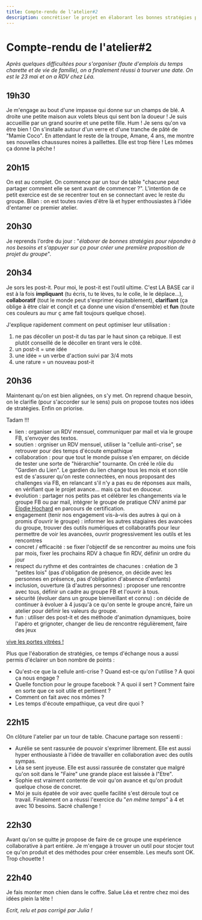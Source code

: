 ```yaml
---
title: Compte-rendu de l'atelier#2
description: concrétiser le projet en élaborant les bonnes stratégies pour répondre à nos besoins
---
```


# Compte-rendu de l'atelier#2 
*Après quelques difficultées pour s'organiser (faute d'emplois du temps charette et de vie de famille), on a finalement réussi à tourver une date. On est le 23 mai et on a RDV chez Léa.*

## 19h30
Je m'engage au bout d'une impasse qui donne sur un champs de blé. A droite une petite maison aux volets bleus qui sent bon la doueur ! Je suis accueillie par un grand sourire et une petite fille. Hum ! Je sens qu'on va être bien ! On s'installe autour d'un verre et d'une tranche de pâté de "Mamie Coco". En attendant le reste de la troupe, Amane, 4 ans, me montre ses nouvelles chaussures noires à paillettes. Elle est trop fière ! Les mômes ça donne la pêche !

## 20h15 
On est au complet. On commence par un tour de table "chacune peut partager comment elle se sent avant de commencer ?". L'intention de ce petit exercice
est de se recentrer tout en se connectant avec le reste du groupe. Bilan : on est toutes ravies d'être là et hyper enthousiastes à l'idée d'entamer ce premier atelier.

## 20h30
Je reprends l'ordre du jour : "*élaborer de bonnes stratégies pour répondre à nos besoins et s'appuyer sur ça pour créer une première proposition de projet du groupe*". 

## 20h34
Je sors les post-it. 
Pour moi, le post-it est l'outil ultime. C'est LA BASE car il est à la fois **impliquant** (tu écris, tu te lèves, tu le colle, le le déplace...), **collaboratif** (tout le monde peut s'exprimer équitablement), **clarifiant** (ça oblige à être clair et conçit et ça donne une vision d'ensemble) et **fun** (toute ces couleurs au mur ç ame fait toujours quelque chose).

J'explique rapidement comment on peut optimiser leur utilisation : 
1) ne pas décoller un post-it du tas par le haut sinon ça rebique. Il est plutôt conseillé de le décoller en tirant vers le côté.
2) un post-it = une idée
3) une idée = un verbe d'action suivi par 3/4 mots
4) une rature = un nouveau post-it

## 20h36
Maintenant qu'on est bien alignées, on s'y met. On reprend chaque besoin, on le clarifie (pour s'accorder sur le sens) puis on propose toutes nos idées de stratégies. Enfin on priorise. 

Tadam !!!
- lien : organiser un RDV mensuel, communiquer par mail et via le groupe FB, s'envoyer des textos. 
- soutien : orgniser un RDV mensuel, utiliser la "cellule anti-crise", se retrouver pour des temps d'écoute empathique
- collaboration : pour que tout le monde puisse s'en emparer, on décide de tester une sorte de "hiérarchie" tournante. On créé le rôle du "Gardien du Lien". Le gardien du lien change tous les mois et son rôle est de s'assurer qu'on reste connectées, en nous proposant des challenges via FB, en relancant s'il n'y a pas eu de réponses aux mails, en vérifiant que le projet avance... mais ça tout en douceur.
- évolution : partager nos petits pas et célébrer les changements via le groupe FB ou par mail, intégrer le groupe de pratique CNV animé par [Elodie Hochard](http://www.elodie-hochard.com/) en parcours de certification.
- engagement (tenir nos engagement vis-à-vis des autres à qui on à promis d'ouvrir le groupe) : informer les autres stagiaires des avancées du groupe, trouver des outils numériques et collaboratifs pour leur permettre de voir les avancées, ouvrir progressivement les outils et les rencontres
- concret / efficacité : se fixer l'objectif de se rencontrer au moins une fois par mois, fixer les prochains RDV à chaque fin RDV, définir un ordre du jour 
- respect du rythme et des contraintes de chacunes : création de 3 "petites lois" (pas d'obligation de présence, on décide avec les personnes en présence, pas d'obligation d'absence d'enfants)
- inclusion, ouverture (à d'autres personnes) : proposer une rencontre avec tous, définir un cadre au groupe FB et l'ouvrir à tous.
- sécurité (évoluer dans un groupe bienveillant et connu) : on décide de continuer à évoluer à 4 jusqu'à ce qu'on sente le groupe ancré, faire un atelier pour définir les valeurs du groupe.
- fun : utiliser des post-it et des méthode d'animation dynamiques, boire l'apéro et grignoter, changer de lieu de rencontre régulièrement, faire des jeux

[vive les portes vitrées !](https://github.com/cnvpoilsauxpieds/documentation/blob/master/media/atelier-2/tableau%20de%20post-it.jpg)

Plus que l'éaboration de stratégies, ce temps d'échange nous a aussi permis d'éclairer un bon nombre de points : 
- Qu'est-ce que la cellule anti-crise ? Quand est-ce qu'on l'utilise ? A quoi ça nous engage ? 
- Quelle fonction pour le groupe facebook ? A quoi il sert ? Comment faire en sorte que ce soit utile et pertinent ?
- Comment on fait avec nos mômes ? 
- Les temps d'écoute empathique, ça veut dire quoi ? 

## 22h15
On clôture l'atelier par un tour de table. Chacune partage son ressenti : 
- Aurélie se sent rassurée de pouvoir s'exprimer librement. Elle est aussi hyper enthousiaste à l'idée de travailler en collaboration avec des outils sympas. 
- Léa se sent joyeuse. Elle est aussi rassurée de constater que malgré qu'on soit dans le "Faire" une grande place est laissée à l"Etre". 
- Sophie est vraiment contente de voir qu'on avance et qu'on produit quelque chose de concret. 
- Moi je suis épatée de voir avec quelle facilité s'est déroule tout ce travail. Finalement on a réussi l'exercice du "*en même temps*" à 4 et avec 10 besoins. Sacré challenge !

## 22h30
Avant qu'on se quitte je propose de faire de ce groupe une expérience collaborative à part entière. Je m'engage à trouver un outil pour stocjer tout ce qu'on produit et des méthodes pour créer ensemble. Les meufs sont OK. Trop chouette ! 

## 22h40
Je fais monter mon chien dans le coffre. Salue Léa et rentre chez moi des idées plein la tête ! 

*Ecrit, relu et pas corrigé par Julia !*
